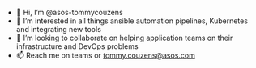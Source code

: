 - 👋  Hi, I’m @asos-tommycouzens
- 👀  I’m interested in all things ansible automation pipelines, Kubernetes and integrating new tools
- 💞️  I’m looking to collaborate on helping application teams on their infrastructure and DevOps problems
- 📫  Reach me on teams or tommy.couzens@asos.com

<!---
asos-tommycouzens/asos-tommycouzens is a ✨ special ✨ repository because its `README.md` (this file) appears on your GitHub profile.
You can click the Preview link to take a look at your changes.
--->
